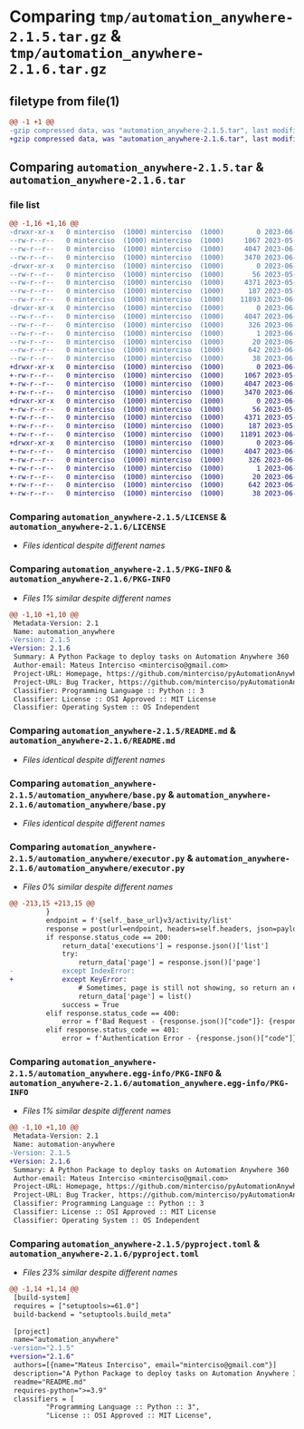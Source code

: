 # Comparing `tmp/automation_anywhere-2.1.5.tar.gz` & `tmp/automation_anywhere-2.1.6.tar.gz`

## filetype from file(1)

```diff
@@ -1 +1 @@
-gzip compressed data, was "automation_anywhere-2.1.5.tar", last modified: Fri Jun 16 20:08:31 2023, max compression
+gzip compressed data, was "automation_anywhere-2.1.6.tar", last modified: Fri Jun 16 20:30:12 2023, max compression
```

## Comparing `automation_anywhere-2.1.5.tar` & `automation_anywhere-2.1.6.tar`

### file list

```diff
@@ -1,16 +1,16 @@
-drwxr-xr-x   0 minterciso  (1000) minterciso  (1000)        0 2023-06-16 20:08:31.100900 automation_anywhere-2.1.5/
--rw-r--r--   0 minterciso  (1000) minterciso  (1000)     1067 2023-05-11 13:45:41.000000 automation_anywhere-2.1.5/LICENSE
--rw-r--r--   0 minterciso  (1000) minterciso  (1000)     4047 2023-06-16 20:08:31.100900 automation_anywhere-2.1.5/PKG-INFO
--rw-r--r--   0 minterciso  (1000) minterciso  (1000)     3470 2023-06-15 15:04:13.000000 automation_anywhere-2.1.5/README.md
-drwxr-xr-x   0 minterciso  (1000) minterciso  (1000)        0 2023-06-16 20:08:31.100900 automation_anywhere-2.1.5/automation_anywhere/
--rw-r--r--   0 minterciso  (1000) minterciso  (1000)       56 2023-05-11 13:45:41.000000 automation_anywhere-2.1.5/automation_anywhere/__init__.py
--rw-r--r--   0 minterciso  (1000) minterciso  (1000)     4371 2023-05-31 14:28:01.000000 automation_anywhere-2.1.5/automation_anywhere/base.py
--rw-r--r--   0 minterciso  (1000) minterciso  (1000)      187 2023-05-11 13:45:41.000000 automation_anywhere-2.1.5/automation_anywhere/errors.py
--rw-r--r--   0 minterciso  (1000) minterciso  (1000)    11893 2023-06-16 20:07:16.000000 automation_anywhere-2.1.5/automation_anywhere/executor.py
-drwxr-xr-x   0 minterciso  (1000) minterciso  (1000)        0 2023-06-16 20:08:31.100900 automation_anywhere-2.1.5/automation_anywhere.egg-info/
--rw-r--r--   0 minterciso  (1000) minterciso  (1000)     4047 2023-06-16 20:08:31.000000 automation_anywhere-2.1.5/automation_anywhere.egg-info/PKG-INFO
--rw-r--r--   0 minterciso  (1000) minterciso  (1000)      326 2023-06-16 20:08:31.000000 automation_anywhere-2.1.5/automation_anywhere.egg-info/SOURCES.txt
--rw-r--r--   0 minterciso  (1000) minterciso  (1000)        1 2023-06-16 20:08:31.000000 automation_anywhere-2.1.5/automation_anywhere.egg-info/dependency_links.txt
--rw-r--r--   0 minterciso  (1000) minterciso  (1000)       20 2023-06-16 20:08:31.000000 automation_anywhere-2.1.5/automation_anywhere.egg-info/top_level.txt
--rw-r--r--   0 minterciso  (1000) minterciso  (1000)      642 2023-06-16 20:07:35.000000 automation_anywhere-2.1.5/pyproject.toml
--rw-r--r--   0 minterciso  (1000) minterciso  (1000)       38 2023-06-16 20:08:31.100900 automation_anywhere-2.1.5/setup.cfg
+drwxr-xr-x   0 minterciso  (1000) minterciso  (1000)        0 2023-06-16 20:30:12.117269 automation_anywhere-2.1.6/
+-rw-r--r--   0 minterciso  (1000) minterciso  (1000)     1067 2023-05-11 13:45:41.000000 automation_anywhere-2.1.6/LICENSE
+-rw-r--r--   0 minterciso  (1000) minterciso  (1000)     4047 2023-06-16 20:30:12.117269 automation_anywhere-2.1.6/PKG-INFO
+-rw-r--r--   0 minterciso  (1000) minterciso  (1000)     3470 2023-06-15 15:04:13.000000 automation_anywhere-2.1.6/README.md
+drwxr-xr-x   0 minterciso  (1000) minterciso  (1000)        0 2023-06-16 20:30:12.117269 automation_anywhere-2.1.6/automation_anywhere/
+-rw-r--r--   0 minterciso  (1000) minterciso  (1000)       56 2023-05-11 13:45:41.000000 automation_anywhere-2.1.6/automation_anywhere/__init__.py
+-rw-r--r--   0 minterciso  (1000) minterciso  (1000)     4371 2023-05-31 14:28:01.000000 automation_anywhere-2.1.6/automation_anywhere/base.py
+-rw-r--r--   0 minterciso  (1000) minterciso  (1000)      187 2023-05-11 13:45:41.000000 automation_anywhere-2.1.6/automation_anywhere/errors.py
+-rw-r--r--   0 minterciso  (1000) minterciso  (1000)    11891 2023-06-16 20:29:40.000000 automation_anywhere-2.1.6/automation_anywhere/executor.py
+drwxr-xr-x   0 minterciso  (1000) minterciso  (1000)        0 2023-06-16 20:30:12.117269 automation_anywhere-2.1.6/automation_anywhere.egg-info/
+-rw-r--r--   0 minterciso  (1000) minterciso  (1000)     4047 2023-06-16 20:30:12.000000 automation_anywhere-2.1.6/automation_anywhere.egg-info/PKG-INFO
+-rw-r--r--   0 minterciso  (1000) minterciso  (1000)      326 2023-06-16 20:30:12.000000 automation_anywhere-2.1.6/automation_anywhere.egg-info/SOURCES.txt
+-rw-r--r--   0 minterciso  (1000) minterciso  (1000)        1 2023-06-16 20:30:12.000000 automation_anywhere-2.1.6/automation_anywhere.egg-info/dependency_links.txt
+-rw-r--r--   0 minterciso  (1000) minterciso  (1000)       20 2023-06-16 20:30:12.000000 automation_anywhere-2.1.6/automation_anywhere.egg-info/top_level.txt
+-rw-r--r--   0 minterciso  (1000) minterciso  (1000)      642 2023-06-16 20:29:47.000000 automation_anywhere-2.1.6/pyproject.toml
+-rw-r--r--   0 minterciso  (1000) minterciso  (1000)       38 2023-06-16 20:30:12.117269 automation_anywhere-2.1.6/setup.cfg
```

### Comparing `automation_anywhere-2.1.5/LICENSE` & `automation_anywhere-2.1.6/LICENSE`

 * *Files identical despite different names*

### Comparing `automation_anywhere-2.1.5/PKG-INFO` & `automation_anywhere-2.1.6/PKG-INFO`

 * *Files 1% similar despite different names*

```diff
@@ -1,10 +1,10 @@
 Metadata-Version: 2.1
 Name: automation_anywhere
-Version: 2.1.5
+Version: 2.1.6
 Summary: A Python Package to deploy tasks on Automation Anywhere 360
 Author-email: Mateus Interciso <minterciso@gmail.com>
 Project-URL: Homepage, https://github.com/minterciso/pyAutomationAnywhere
 Project-URL: Bug Tracker, https://github.com/minterciso/pyAutomationAnywhere/issues
 Classifier: Programming Language :: Python :: 3
 Classifier: License :: OSI Approved :: MIT License
 Classifier: Operating System :: OS Independent
```

### Comparing `automation_anywhere-2.1.5/README.md` & `automation_anywhere-2.1.6/README.md`

 * *Files identical despite different names*

### Comparing `automation_anywhere-2.1.5/automation_anywhere/base.py` & `automation_anywhere-2.1.6/automation_anywhere/base.py`

 * *Files identical despite different names*

### Comparing `automation_anywhere-2.1.5/automation_anywhere/executor.py` & `automation_anywhere-2.1.6/automation_anywhere/executor.py`

 * *Files 0% similar despite different names*

```diff
@@ -213,15 +213,15 @@
         }        
         endpoint = f'{self._base_url}v3/activity/list'
         response = post(url=endpoint, headers=self.headers, json=payload, verify=self._verify_ssl)
         if response.status_code == 200:
             return_data['executions'] = response.json()['list']
             try:
                 return_data['page'] = response.json()['page']
-            except IndexError:
+            except KeyError:
                 # Sometimes, page is still not showing, so return an empty page
                 return_data['page'] = list()
             success = True
         elif response.status_code == 400:
             error = f'Bad Request - {response.json()["code"]}: {response.json()["message"]}'
         elif response.status_code == 401:
             error = f'Authentication Error - {response.json()["code"]}: {response.json()["message"]}'
```

### Comparing `automation_anywhere-2.1.5/automation_anywhere.egg-info/PKG-INFO` & `automation_anywhere-2.1.6/automation_anywhere.egg-info/PKG-INFO`

 * *Files 1% similar despite different names*

```diff
@@ -1,10 +1,10 @@
 Metadata-Version: 2.1
 Name: automation-anywhere
-Version: 2.1.5
+Version: 2.1.6
 Summary: A Python Package to deploy tasks on Automation Anywhere 360
 Author-email: Mateus Interciso <minterciso@gmail.com>
 Project-URL: Homepage, https://github.com/minterciso/pyAutomationAnywhere
 Project-URL: Bug Tracker, https://github.com/minterciso/pyAutomationAnywhere/issues
 Classifier: Programming Language :: Python :: 3
 Classifier: License :: OSI Approved :: MIT License
 Classifier: Operating System :: OS Independent
```

### Comparing `automation_anywhere-2.1.5/pyproject.toml` & `automation_anywhere-2.1.6/pyproject.toml`

 * *Files 23% similar despite different names*

```diff
@@ -1,14 +1,14 @@
 [build-system]
 requires = ["setuptools>=61.0"]
 build-backend = "setuptools.build_meta"
 
 [project]
 name="automation_anywhere"
-version="2.1.5"
+version="2.1.6"
 authors=[{name="Mateus Interciso", email="minterciso@gmail.com"}]
 description="A Python Package to deploy tasks on Automation Anywhere 360"
 readme="README.md"
 requires-python=">=3.9"
 classifiers = [
         "Programming Language :: Python :: 3",
         "License :: OSI Approved :: MIT License",
```

